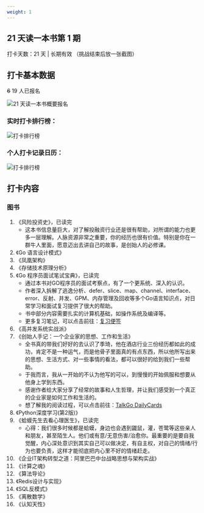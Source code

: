 ```yaml
---
weight: 1
---
```


## 21 天读一本书第 1 期

打卡天数：21 天 | 长期有效
（挑战结束后放一张截图）

## 打卡基本数据

~~6~~ 19 人已报名

![21 天读一本书概要报名](https://raw.githubusercontent.com/talkgo/learning/main/images/21days-desc.jpg)

### 实时打卡排行榜：

![打卡排行榜](https://raw.githubusercontent.com/talkgo/learning/main/images/21days-ranking.jpg)

### 个人打卡记录日历：

![打卡排行榜](https://raw.githubusercontent.com/talkgo/learning/main/images/21days-record.jpg)

## 打卡内容

### 图书

1. 《风险投资史》，已读完
	- 这本书信息量巨大，对了解投融资行业还是很有帮助，对所谓的能力也更多一层理解。人脉资源非常之重要，你的经历也很有价值。特别是你在一群牛人里面，愿意迈出去讲自己的故事，是创始人的必修课。
2. 《Go 语言设计模式》
3. 《凤凰架构》
4. 《存储技术原理分析》
5. 《Go 程序员面试笔试宝典》，已读完
	- 通过本书对GO程序员的面试考察点，有了一个更系统、深入的认识。
	- 作者深入拆解了逃逸分析、defer、slice、map、channel、interface、error、反射、并发、GPM、内存管理及回收等多个Go语言知识点，对日常学习和面试复习提供了很大的帮助。
	- 书中部分内容需要扎实的计算机基础，如操作系统及编译等。
	- 更多复习笔记，可以点击前往：[复习便签](https://de9tlneajv.feishu.cn/docx/NRpodFRkQowMgMxYxomcvDPxn3r)
6. 《高并发系统实战派》
7. 《创始人手记：一个企业家的思想、工作和生活》
	- 全书真的带我们好好的去认识了季琦，他在酒店行业三份经历都如此的成功，肯定不是一种运气，而是他骨子里面真的有点东西，所以他所写出来的思想、生活方式、对一些事情的看法，都可以很好的给到我们一些帮助。
	- 于我而言，我从一开始的不认为他写的可以，到慢慢的开始佩服和想要从他身上学到东西。
	- 感谢作者给大家分享了经常的故事和人生哲理，并让我们感受到一个真正的企业家是如何工作和生活的。
	- 想了解我的阅读过程，可以点击前往：[TalkGo DailyCards](https://talkgo.news/card/page)
8. 《Python深度学习(第2版)》
9. 《蛤蟆先生去看心理医生》，已读完
    - 心得：我们很多时候都是蛤蟆，身边也会遇到鼹鼠，灌，苍鹭等这些亲人和朋友，甚至陌生人。他们或有意/无意伤害/治愈你。最重要的是要自我觉醒，内心深处意识到其实自己可以做决定，有自主权，对自己的情绪/行为也要负责，这样才能彻底把内心里不好的情绪赶走。
10. 《企业IT架构转型之道：阿里巴巴中台战略思想与架构实战》
11. 《计算之魂》
12. 《算法导论》
13. 《Redis设计与实现》
14. 《SQL反模式》
15. 《离散数学》
16. 《认知天性》
